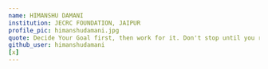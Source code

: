 ```yaml
---
name: HIMANSHU DAMANI
institution: JECRC FOUNDATION, JAIPUR
profile_pic: himanshudamani.jpg
quote: Decide Your Goal first, then work for it. Don't stop until you reach it. That's it. Thank you.
github_user: himanshudamani
[x]
---
```

